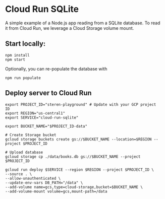 # Cloud Run SQLite

A simple example of a Node.js app reading from a SQLite database.
To read it from Cloud Run, we leverage a Cloud Storage volume mount.

## Start locally:

```
npm install
npm start
```

Optionally, you can re-populate the database with

```
npm run populate
```

## Deploy server to Cloud Run

```
export PROJECT_ID="steren-playground" # Update with your GCP project ID
export REGION="us-central1"
export SERVICE="cloud-run-sqlite"

export BUCKET_NAME="$PROJECT_ID-data"

# Create Storage bucket
gcloud storage buckets create gs://$BUCKET_NAME --location=$REGION --project $PROJECT_ID

# Upload database
gcloud storage cp ./data/books.db gs://$BUCKET_NAME --project $PROJECT_ID

gcloud run deploy $SERVICE --region $REGION --project $PROJECT_ID \
--source . \
--allow-unauthenticated \
--update-env-vars DB_PATH="/data" \
--add-volume name=gcs,type=cloud-storage,bucket=$BUCKET_NAME \
--add-volume-mount volume=gcs,mount-path=/data
```